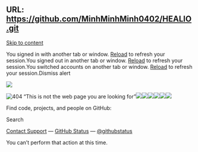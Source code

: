 URL: https://github.com/MinhMinhMinh0402/HEALIO.git
---
[Skip to content](https://github.com/MinhMinhMinh0402/HEALIO#start-of-content)

You signed in with another tab or window. [Reload](https://github.com/MinhMinhMinh0402/HEALIO) to refresh your session.You signed out in another tab or window. [Reload](https://github.com/MinhMinhMinh0402/HEALIO) to refresh your session.You switched accounts on another tab or window. [Reload](https://github.com/MinhMinhMinh0402/HEALIO) to refresh your session.Dismiss alert

![](<Base64-Image-Removed>)

![404 “This is not the web page you are looking for”](<Base64-Image-Removed>)![](<Base64-Image-Removed>)![](<Base64-Image-Removed>)![](<Base64-Image-Removed>)![](<Base64-Image-Removed>)![](<Base64-Image-Removed>)![](<Base64-Image-Removed>)

Find code, projects, and people on GitHub:

Search

[Contact Support](https://support.github.com/?tags=dotcom-404) —
[GitHub Status](https://githubstatus.com/) —
[@githubstatus](https://twitter.com/githubstatus)

You can’t perform that action at this time.